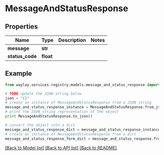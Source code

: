 # MessageAndStatusResponse


## Properties

Name | Type | Description | Notes
------------ | ------------- | ------------- | -------------
**message** | **str** |  | 
**status_code** | **float** |  | 

## Example

```python
from waylay.services.registry.models.message_and_status_response import MessageAndStatusResponse

# TODO update the JSON string below
json = "{}"
# create an instance of MessageAndStatusResponse from a JSON string
message_and_status_response_instance = MessageAndStatusResponse.from_json(json)
# print the JSON string representation of the object
print MessageAndStatusResponse.to_json()

# convert the object into a dict
message_and_status_response_dict = message_and_status_response_instance.to_dict()
# create an instance of MessageAndStatusResponse from a dict
message_and_status_response_form_dict = message_and_status_response.from_dict(message_and_status_response_dict)
```
[[Back to Model list]](../README.md#documentation-for-models) [[Back to API list]](../README.md#documentation-for-api-endpoints) [[Back to README]](../README.md)


